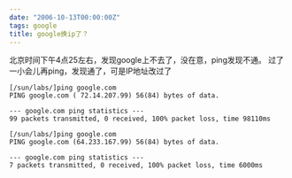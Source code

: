 ```yaml
---
date: "2006-10-13T00:00:00Z"
tags: google
title: google换ip了？
---
```


北京时间下午4点25左右，发现google上不去了，没在意，ping发现不通。
过了一小会儿再ping，发现通了，可是IP地址改过了

    [/sun/labs/]ping google.com
    PING google.com ( 72.14.207.99) 56(84) bytes of data.

    --- google.com ping statistics ---
    99 packets transmitted, 0 received, 100% packet loss, time 98110ms

    [/sun/labs/]ping google.com
    PING google.com (64.233.167.99) 56(84) bytes of data.

    --- google.com ping statistics ---
    7 packets transmitted, 0 received, 100% packet loss, time 6000ms
